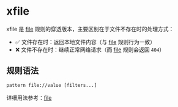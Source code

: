 # xfile

xfile 是 [file](./file) 规则的穿透版本，主要区别在于文件不存在时的处理方式：
- ✅ 文件存在时：返回本地文件内容（与 [file](./file) 规则行为一致）
- ❌ 文件不存在时：继续正常网络请求（而 [file](./file) 规则会返回 `404`）

## 规则语法
``` txt
pattern file://value [filters...]
```

详细用法参考：[file](./file)
